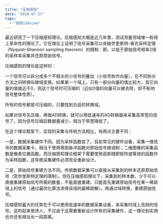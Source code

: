 ```yaml
---
title: "压缩感知"
date: "2010-07-27"
tags: 
  - "我和labview"
---
```


最近研究了一下压缩感知理论。压缩感知大概是近几年里，测试测量领域唯一称得上革命性的理论了。它在理论上证明了信号采集可以突破奈奎斯特-香农采样定理（Nyquist–Shannon sampling theorem）的限制：即，以低于原始信号频率2倍的采样率采集并还原原始信号。

压缩感知的理论是这样的：

一个信号可以拆分成多个不相关的小信号的叠加（小信号称作向量），在不同拆分方法之间转换叫做域变换。如果某一个域上，只有一部分向量的值比较大，其它向量的值接近于0，则这个信号时可压缩的（近似0值的向量可以被去除，却不影响信号整体性质）。

所有的信号都是可压缩的，只要找到合适的转换域。

如果对信号先压缩，再做AD转换，就可以用低速率的AD转换器来采集高带宽的信号了。因为信号压缩后数据量减少，相当于带宽降低了。

在这个理论框架下，实现的采集与传统方法相比，有两点主要不同：

一是，数据采集硬件不同。因为采样函数变了。目前常见的硬件设备，采集一维信号的数据采集卡，相当于使用等距脉冲函数对原始信号做调制；二维图像的采集函数是像素位置函数。而压缩感知理论框架下需要使用高斯随即矩阵或等效的函数作为采样函数，这导致采集硬件必须完全重新设计。

二是，原始信号重建方法不同。传统数据采集可以直接从采集到的样本还原原始信号（受奈奎斯特定理的限制）。但在压缩感知理论下，采集到的样本数，少于可以直接重建原始信号所需的数量，不能直接重建。只能首先重建原始信号在某一稀疏域上的信号（通过最优化算法求得该域的最稀疏解）。再通过域转换，重建原始信号。

压缩感知最大的优势在于可以使用低速率的数据采集设备，来采集时域上高频的信号。这听起来很诱人，不过由于这需要重新设计所有的采集硬件，这一理论到实用也许还有相当长一段距离。
